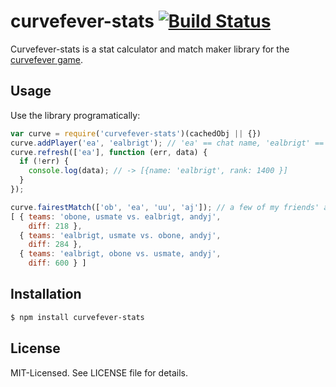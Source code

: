 # curvefever-stats [![Build Status](https://secure.travis-ci.org/clux/curvefever-stats.png)](http://travis-ci.org/clux/curvefever-stats)
Curvefever-stats is a stat calculator and match maker library for the [curvefever game](http://curvefever.com).

## Usage
Use the library programatically:

```javascript
var curve = require('curvefever-stats')(cachedObj || {})
curve.addPlayer('ea', 'ealbrigt'); // 'ea' == chat name, 'ealbrigt' == curve account name
curve.refresh(['ea'], function (err, data) {
  if (!err) {
    console.log(data); // -> [{name: 'ealbrigt', rank: 1400 }]
  }
});

curve.fairestMatch(['ob', 'ea', 'uu', 'aj']); // a few of my friends' accounts registered here
[ { teams: 'obone, usmate vs. ealbrigt, andyj',
    diff: 218 },
  { teams: 'ealbrigt, usmate vs. obone, andyj',
    diff: 284 },
  { teams: 'ealbrigt, obone vs. usmate, andyj',
    diff: 600 } ]
```

## Installation

```bash
$ npm install curvefever-stats
```

## License
MIT-Licensed. See LICENSE file for details.

